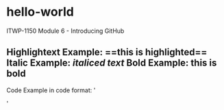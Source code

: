 # hello-world
ITWP-1150 Module 6 - Introducing GitHub

Highlightext Example: ==this is highlighted==
Italic Example: *italiced text*
Bold Example: **this is bold**
---
Code Example in code format: '<div class="form-field">'

